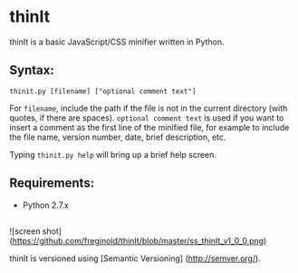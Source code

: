 # thinIt
thinIt is a basic JavaScript/CSS minifier written in Python.

## Syntax:

`thinit.py [filename] ["optional comment text"]`

For `filename`, include the path if the file is not in the current directory (with quotes, if there are spaces).  `optional comment text` is used if you want to insert a comment as the first line of the minified file, for example to include the file name, version number, date, brief description, etc.

Typing `thinit.py help` will bring up a brief help screen.

## Requirements:

- Python 2.7.x

##

![screen shot]
(https://github.com/freginold/thinIt/blob/master/ss_thinIt_v1_0_0.png)

thinIt is versioned using [Semantic Versioning] (http://semver.org/).
